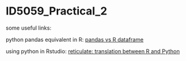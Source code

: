 # ID5059_Practical_2

some useful links:

python pandas equivalent in R:
[pandas vs R dataframe](http://pandas.pydata.org/pandas-docs/stable/getting_started/comparison/comparison_with_r.html)

using python in Rstudio:
[reticulate: translation between R and Python](https://rstudio.github.io/reticulate/index.html)

